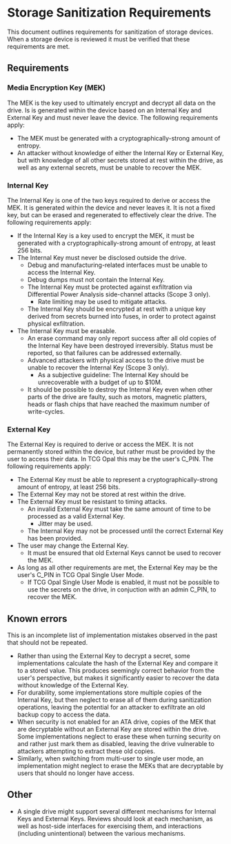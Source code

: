# Storage Sanitization Requirements

This document outlines requirements for sanitization of storage devices. When a storage device is reviewed it must be verified that these requirements are met.

## Requirements

### Media Encryption Key (MEK)

The MEK is the key used to ultimately encrypt and decrypt all data on the drive. Is is generated within the device based on an Internal Key and External Key and must never leave the device. The following requirements apply:
* The MEK must be generated with a cryptographically-strong amount of entropy.
* An attacker without knowledge of either the Internal Key or External Key, but with knowledge of all other secrets stored at rest within the drive, as well as any external secrets, must be unable to recover the MEK.

### Internal Key

The Internal Key is one of the two keys required to derive or access the MEK. It is generated within the device and never leaves it. It is not a fixed key, but can be erased and regenerated to effectively clear the drive. The following requirements apply:
* If the Internal Key is a key used to encrypt the MEK, it must be generated with a cryptographically-strong amount of entropy, at least 256 bits.
* The Internal Key must never be disclosed outside the drive.
  * Debug and manufacturing-related interfaces must be unable to access the Internal Key.
  * Debug dumps must not contain the Internal Key.
  * The Internal Key must be protected against exfiltration via Differential Power Analysis side-channel attacks (Scope 3 only).
    * Rate limiting may be used to mitigate attacks.
  * The Internal Key should be encrypted at rest with a unique key derived from secrets burned into fuses, in order to protect against physical exfiltration.
* The Internal Key must be erasable.
  * An erase command may only report success after all old copies of the Internal Key have been destroyed irreversibly. Status must be reported, so that failures can be addressed externally.
  * Advanced attackers with physical access to the drive must be unable to recover the Internal Key (Scope 3 only).
    * As a subjective guideline: The Internal Key should be unrecoverable with a budget of up to $10M.
  * It should be possible to destroy the Internal Key even when other parts of the drive are faulty, such as motors, magnetic platters, heads or flash chips that have reached the maximum number of write-cycles.

### External Key

The External Key is required to derive or access the MEK. It is not permanently stored within the device, but rather must be provided by the user to access their data. In TCG Opal this may be the user's C_PIN. The following requirements apply:
* The External Key must be able to represent a cryptographically-strong amount of entropy, at least 256 bits.
* The External Key may not be stored at rest within the drive.
* The External Key must be resistant to timing attacks.
  * An invalid External Key must take the same amount of time to be processed as a valid External Key.
    * Jitter may be used.
  * The Internal Key may not be processed until the correct External Key has been provided.
* The user may change the External Key.
  * It must be ensured that old External Keys cannot be used to recover the MEK.
* As long as all other requirements are met, the External Key may be the user's C_PIN in TCG Opal Single User Mode.
  * If TCG Opal Single User Mode is enabled, it must not be possible to use the secrets on the drive, in conjuction with an admin C_PIN, to recover the MEK.

## Known errors

This is an incomplete list of implementation mistakes observed in the past that should not be repeated.
* Rather than using the External Key to decrypt a secret, some implementations calculate the hash of the External Key and compare it to a stored value. This produces seemingly correct behavior from the user's perspective, but makes it significantly easier to recover the data without knowledge of the External Key.
* For durability, some implementations store multiple copies of the Internal Key, but then neglect to erase all of them during sanitization operations, leaving the potential for an attacker to exfiltrate an old backup copy to access the data.
* When security is not enabled for an ATA drive, copies of the MEK that are decryptable without an External Key are stored within the drive. Some implementations neglect to erase these when turning security on and rather just mark them as disabled, leaving the drive vulnerable to attackers attempting to extract these old copies.
* Similarly, when switching from multi-user to single user mode, an implementation might neglect to erase the MEKs that are decryptable by users that should no longer have access.
 
## Other

* A single drive might support several different mechanisms for Internal Keys and External Keys. Reviews should look at each mechanism, as well as host-side interfaces for exercising them, and interactions (including unintentional) between the various mechanisms.
